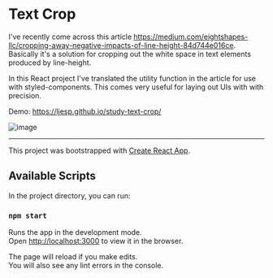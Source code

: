 # Text Crop

I've recently come across this article https://medium.com/eightshapes-llc/cropping-away-negative-impacts-of-line-height-84d744e016ce. Basically it's a solution for cropping out the white space in text elements produced by line-height.

In this React project I've translated the utility function in the article for use with styled-components. This comes very useful for laying out UIs with with precision.

Demo: https://ljesp.github.io/study-text-crop/

![image](https://user-images.githubusercontent.com/36854142/51173988-abcc7900-18f1-11e9-96a6-565cf9c28a8a.png)

--- 

This project was bootstrapped with [Create React App](https://github.com/facebook/create-react-app).

## Available Scripts

In the project directory, you can run:

### `npm start`

Runs the app in the development mode.<br>
Open [http://localhost:3000](http://localhost:3000) to view it in the browser.

The page will reload if you make edits.<br>
You will also see any lint errors in the console.
